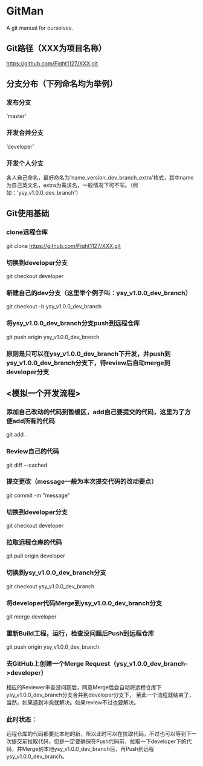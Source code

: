 # GitMan
A git manual for ourselves.

## Git路径（XXX为项目名称）
https://github.com/Fight1127/XXX.git

## 分支分布（下列命名均为举例）

### 发布分支
‘master’
### 开发合并分支
‘developer’
### 开发个人分支
各人自己命名，最好命名为'name_version_dev_branch_extra'格式，其中name为自己英文名，extra为需求名，一般情况下可不写。（例如：'ysy_v1.0.0_dev_branch'）

## Git使用基础

### clone远程仓库
git clone https://github.com/Fight1127/XXX.git
### 切换到developer分支
git checkout developer
### 新建自己的dev分支（这里举个例子叫：ysy_v1.0.0_dev_branch）
git checkout -b ysy_v1.0.0_dev_branch
### 将ysy_v1.0.0_dev_branch分支push到远程仓库
git push origin ysy_v1.0.0_dev_branch
### 原则是只可以在ysy_v1.0.0_dev_branch下开发，并push到ysy_v1.0.0_dev_branch分支下，待review后自动merge到developer分支

## <模拟一个开发流程>

### 添加自己改动的代码到暂缓区，add自己要提交的代码，这里为了方便add所有的代码
git add .
### Review自己的代码
git diff --cached
### 提交更改（message一般为本次提交代码的改动要点）
git commit -m "message"
### 切换到developer分支
git checkout developer
### 拉取远程仓库的代码
git pull origin developer
### 切换到ysy_v1.0.0_dev_branch分支
git checkout ysy_v1.0.0_dev_branch
### 将developer代码Merge到ysy_v1.0.0_dev_branch分支
git merge developer
### 重新Build工程，运行，检查没问题后Push到远程仓库
git push origin ysy_v1.0.0_dev_branch
### 去GitHub上创建一个Merge Request（ysy_v1.0.0_dev_branch->developer）

相应的Reviewer审查没问题后，同意Merge后会自动将远程仓库下ysy_v1.0.0_dev_branch分支合并到developer分支下，
至此一个流程就结束了，当然，如果遇到冲突就解决。如果review不过也要解决。

### 此时状态：
远程仓库的代码都要比本地的新，所以此时可以在拉取代码，不过也可以等到下一次提交前拉取代码，但是一定要确保在Push代码前，拉取一下developer下的代码，并Merge到本地ysy_v1.0.0_dev_branch后，再Push到远程ysy_v1.0.0_dev_branch。
